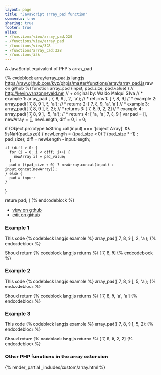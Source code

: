 ```yaml
---
layout: page
title: "JavaScript array_pad function"
comments: true
sharing: true
footer: true
alias:
- /functions/view/array_pad:328
- /functions/view/array_pad
- /functions/view/328
- /functions/array_pad:328
- /functions/328
---
```

<!-- Generated by Rakefile:build -->
A JavaScript equivalent of PHP's array_pad

{% codeblock array/array_pad.js lang:js https://raw.github.com/kvz/phpjs/master/functions/array/array_pad.js raw on github %}
function array_pad (input, pad_size, pad_value) {
  // http://kevin.vanzonneveld.net
  // +   original by: Waldo Malqui Silva
  // *     example 1: array_pad([ 7, 8, 9 ], 2, 'a');
  // *     returns 1: [ 7, 8, 9]
  // *     example 2: array_pad([ 7, 8, 9 ], 5, 'a');
  // *     returns 2: [ 7, 8, 9, 'a', 'a']
  // *     example 3: array_pad([ 7, 8, 9 ], 5, 2);
  // *     returns 3: [ 7, 8, 9, 2, 2]
  // *     example 4: array_pad([ 7, 8, 9 ], -5, 'a');
  // *     returns 4: [ 'a', 'a', 7, 8, 9 ]
  var pad = [],
    newArray = [],
    newLength,
    diff = 0,
    i = 0;

  if (Object.prototype.toString.call(input) === '[object Array]' && !isNaN(pad_size)) {
    newLength = ((pad_size < 0) ? (pad_size * -1) : pad_size);
    diff = newLength - input.length;

    if (diff > 0) {
      for (i = 0; i < diff; i++) {
        newArray[i] = pad_value;
      }
      pad = ((pad_size < 0) ? newArray.concat(input) : input.concat(newArray));
    } else {
      pad = input;
    }
  }

  return pad;
}
{% endcodeblock %}

 - [view on github](https://github.com/kvz/phpjs/blob/master/functions/array/array_pad.js)
 - [edit on github](https://github.com/kvz/phpjs/edit/master/functions/array/array_pad.js)

### Example 1
This code
{% codeblock lang:js example %}
array_pad([ 7, 8, 9 ], 2, 'a');
{% endcodeblock %}

Should return
{% codeblock lang:js returns %}
[ 7, 8, 9]
{% endcodeblock %}

### Example 2
This code
{% codeblock lang:js example %}
array_pad([ 7, 8, 9 ], 5, 'a');
{% endcodeblock %}

Should return
{% codeblock lang:js returns %}
[ 7, 8, 9, 'a', 'a']
{% endcodeblock %}

### Example 3
This code
{% codeblock lang:js example %}
array_pad([ 7, 8, 9 ], 5, 2);
{% endcodeblock %}

Should return
{% codeblock lang:js returns %}
[ 7, 8, 9, 2, 2]
{% endcodeblock %}


### Other PHP functions in the array extension
{% render_partial _includes/custom/array.html %}
